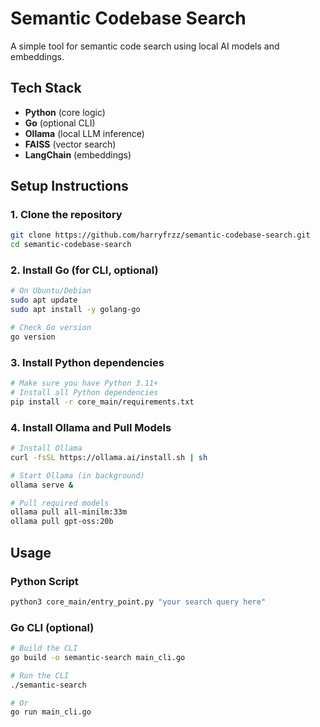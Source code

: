 # Semantic Codebase Search

A simple tool for semantic code search using local AI models and embeddings.

## Tech Stack
- **Python** (core logic)
- **Go** (optional CLI)
- **Ollama** (local LLM inference)
- **FAISS** (vector search)
- **LangChain** (embeddings)

## Setup Instructions

### 1. Clone the repository
```bash
git clone https://github.com/harryfrzz/semantic-codebase-search.git
cd semantic-codebase-search
```

### 2. Install Go (for CLI, optional)
```bash
# On Ubuntu/Debian
sudo apt update
sudo apt install -y golang-go

# Check Go version
go version
```

### 3. Install Python dependencies
```bash
# Make sure you have Python 3.11+
# Install all Python dependencies
pip install -r core_main/requirements.txt
```

### 4. Install Ollama and Pull Models
```bash
# Install Ollama
curl -fsSL https://ollama.ai/install.sh | sh

# Start Ollama (in background)
ollama serve &

# Pull required models
ollama pull all-minilm:33m
ollama pull gpt-oss:20b
```

## Usage

### Python Script
```bash
python3 core_main/entry_point.py "your search query here"
```

### Go CLI (optional)
```bash
# Build the CLI
go build -o semantic-search main_cli.go

# Run the CLI
./semantic-search

# Or
go run main_cli.go
```
